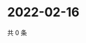# 2022-02-16

共 0 条

<!-- BEGIN WEIBO -->
<!-- 最后更新时间 Wed Feb 16 2022 16:01:00 GMT+0800 (China Standard Time) -->

<!-- END WEIBO -->
